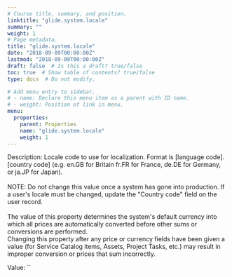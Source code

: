 ```yaml
---
# Course title, summary, and position.
linktitle: "glide.system.locale"
summary: ""
weight: 1
# Page metadata.
title: "glide.system.locale"
date: "2018-09-09T00:00:00Z"
lastmod: "2018-09-09T00:00:00Z"
draft: false  # Is this a draft? true/false
toc: true  # Show table of contents? true/false
type: docs  # Do not modify.

# Add menu entry to sidebar.
# - name: Declare this menu item as a parent with ID name.
# - weight: Position of link in menu.
menu:
  properties:
    parent: Properties
    name: "glide.system.locale"
    weight: 1
---
```


Description: Locale code to use for localization. Format is [language code].[country code] (e.g. en.GB for Britain fr.FR for France, de.DE for Germany, or ja.JP for Japan).<br/>
<br/>
NOTE: Do not change this value once a system has gone into production. If a user's locale must be changed, update the "Country code" field on the user record.<br/>
<br/>
The value of this property determines the system's default currency into which all prices are automatically converted before other sums or conversions are performed.<br/>
Changing this property after any price or currency fields have been given a value (for Service Catalog items, Assets, Project Tasks, etc.) may result in improper conversion or prices that sum incorrectly.


Value: ``